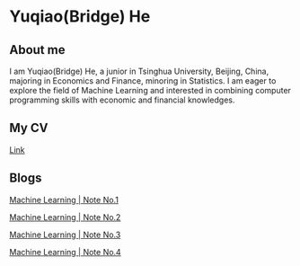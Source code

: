 # Yuqiao(Bridge) He

## About me
I am Yuqiao(Bridge) He, a junior in Tsinghua University, Beijing, China, majoring in Economics and Finance, minoring in Statistics. 
I am eager to explore the field of Machine Learning and interested in combining computer programming skills with economic and financial knowledges. 

## My CV
[Link]([CV.pdf](https://github.com/Bridge-He/Bridge-He.github.io/files/9287218/CV.pdf)
)

## Blogs
[Machine Learning | Note No.1](https://mp.weixin.qq.com/s/yA5Qy3ZQ9Xg3SjcjMmwdlg)

[Machine Learning | Note No.2](https://mp.weixin.qq.com/s/RmlB3Q7hkcW7NlU0nxDR1Q)

[Machine Learning | Note No.3](https://mp.weixin.qq.com/s/cJVh-5ZWgeTNc_lOst_WhA)

[Machine Learning | Note No.4](https://mp.weixin.qq.com/s/tRgVHPkBALCeQPIJlYB0Bg)
